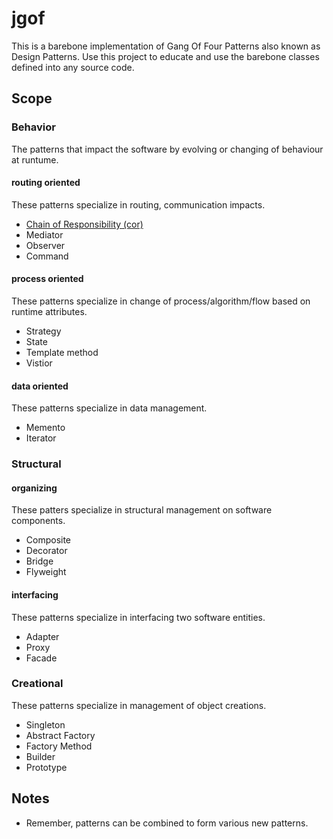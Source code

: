 # jgof

This is a barebone implementation of Gang Of Four Patterns also known as Design Patterns. 
Use this project to educate and use the barebone classes defined into any source code. 

## Scope
### Behavior
The patterns that impact the software by evolving or changing of behaviour at runtume.
#### routing oriented
These patterns specialize in routing, communication impacts.
- [Chain of Responsibility (cor)](./src/main/java/org/algoyog/jgof/behavior/routing/cor/cor.md)
- Mediator
- Observer
- Command
#### process oriented
These patterns specialize in change of process/algorithm/flow based on runtime attributes.
- Strategy
- State
- Template method
- Vistior

#### data oriented
These patterns specialize in data management.
- Memento
- Iterator


### Structural
#### organizing
These patters specialize in structural management on software components.
- Composite
- Decorator
- Bridge
- Flyweight

#### interfacing
These patterns specialize in interfacing two software entities.
- Adapter
- Proxy
- Facade

### Creational
These patterns specialize in management of object creations.
- Singleton
- Abstract Factory
- Factory Method
- Builder
- Prototype

## Notes
- Remember, patterns can be combined to form various new patterns.